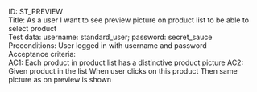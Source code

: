 ID: ST_PREVIEW  
Title: As a user I want to see preview picture on product list to be able to select product  
Test data: username: standard_user; password: secret_sauce  
Preconditions: User logged in with username and password  
Acceptance criteria:  
AC1: Each product in product list has a distinctive product picture
AC2: Given product in the list When user clicks on this product Then same picture as on preview is shown
